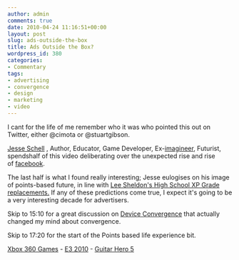 ```yaml
---
author: admin
comments: true
date: 2010-04-24 11:16:51+00:00
layout: post
slug: ads-outside-the-box
title: Ads Outside the Box?
wordpress_id: 380
categories:
- Commentary
tags:
- advertising
- convergence
- design
- marketing
- video
---
```


I cant for the life of me remember who it was who pointed this out on Twitter, either @cimota or @stuartgibson.

[Jesse Schell](http://thingsifinished.blogspot.com/) , Author, Educator, Game Developer, Ex-[imagineer](http://en.wikipedia.org/wiki/Walt%20Disney%20Imagineering), Futurist, spendshalf of this video deliberating over the unexpected rise and rise of [facebook](http://www.facebook.com/).

<!-- more -->

The last half is what I found really interesting; Jesse eulogises on his image of points-based future, in line with [Lee Sheldon's High School XP Grade replacements.](http://www.switched.com/2010/03/26/prof-subs-grades-for-experience-points-presentations-with-quest/) If any of these predictions come true, I expect it's going to be a very interesting decade for advertisers.

Skip to 15:10 for a great discussion on [Device Convergence](http://en.wikipedia.org/wiki/Technological%20convergence) that actually changed my mind about convergence.

Skip to 17:20 for the start of the Points based life experience bit.




[Xbox 360 Games](http://g4tv.com/games/xbox-360/index) - [E3 2010](http://g4tv.com/e32010) - [Guitar Hero 5](http://g4tv.com/games/ps3/61899/guitar-hero-5/index)
